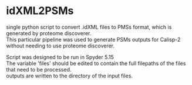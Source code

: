 # idXML2PSMs
single python script to convert .idXML files to PMSs format, which is generated by proteome discoverer. 
<br>This particular pipeline was used to generate  PSMs outputs for Calisp-2 without needing to use proteome discoverer.  

Script was designed to be run in Spyder 5.15 <br>
The variable 'files' should be edited to contain the full filepaths of the files that need to be processed. <br>
outputs are written to the directory of the input files.

